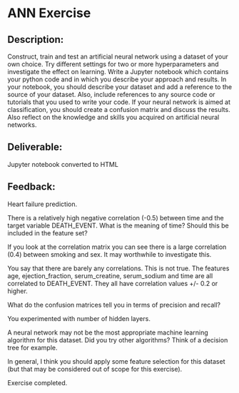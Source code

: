 # ANN Exercise

## Description:
Construct, train and test an artificial neural network using a dataset of your own choice. Try different settings for two or more hyperparameters and investigate the effect on learning. Write a Jupyter notebook which contains your python code and in which you describe your approach and results. In your notebook, you should describe your dataset and add a reference to the source of your dataset. Also, include references to any source code or tutorials that you used to write your code. If your neural network is aimed at classification, you should create a confusion matrix and discuss the results. Also reflect on the knowledge and skills you acquired on artificial neural networks.

## Deliverable:
Jupyter notebook converted to HTML

## Feedback:
Heart failure prediction.

There is a relatively high negative correlation (-0.5) between time and the target variable DEATH_EVENT. What is the meaning of time? Should this be included in the feature set?

If you look at the correlation matrix you can see there is a large correlation (0.4) between smoking and sex. It may worthwhile to investigate this.

You say that there are barely any correlations. This is not true. The features age, ejection_fraction, serum_creatine, serum_sodium and time are all correlated to DEATH_EVENT. They all have correlation values +/- 0.2 or higher.

What do the confusion matrices tell you in terms of precision and recall?

You experimented with number of hidden layers.

A neural network may not be the most appropriate machine learning algorithm for this dataset. Did you try other algorithms? Think of a decision tree for example.

In general, I think you should apply some feature selection for this dataset (but that may be considered out of scope for this exercise).

Exercise completed.